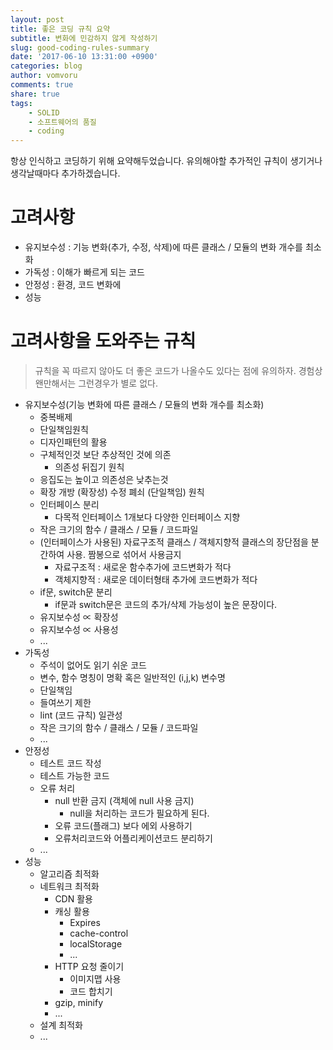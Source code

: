 ```yaml
---
layout: post
title: 좋은 코딩 규칙 요약
subtitle: 변화에 민감하지 않게 작성하기
slug: good-coding-rules-summary
date: '2017-06-10 13:31:00 +0900'
categories: blog
author: vomvoru
comments: true
share: true
tags:
    - SOLID
    - 소프트웨어의 품질
    - coding
---
```


항상 인식하고 코딩하기 위해 요약해두었습니다. 유의해야할 추가적인 규칙이 생기거나 생각날때마다 추가하겠습니다.

# 고려사항
* 유지보수성 : 기능 변화(추가, 수정, 삭제)에 따른 클래스 / 모듈의 변화 개수를 최소화
* 가독성 : 이해가 빠르게 되는 코드
* 안정성 : 환경, 코드 변화에
* 성능

# 고려사항을 도와주는 규칙

> 규칙을 꼭 따르지 않아도 더 좋은 코드가 나올수도 있다는 점에 유의하자.
> 경험상 왠만해서는 그런경우가 별로 없다.

* 유지보수성(기능 변화에 따른 클래스 / 모듈의 변화 개수를 최소화)
    * 중복배제
    * 단일책임원칙
    * 디자인패턴의 활용
    * 구체적인것 보단 추상적인 것에 의존
        * 의존성 뒤집기 원칙
    * 응집도는 높이고 의존성은 낮추는것
    * 확장 개방 (확장성) 수정 폐쇠 (단일책임) 원칙
    * 인터페이스 분리
        * 다목적 인터페이스 1개보다 다양한 인터페이스 지향
    * 작은 크기의 함수 / 클래스 / 모듈 / 코드파일
    * (인터페이스가 사용된) 자료구조적 클래스 / 객체지향적 클래스의 장단점을 분간하여 사용. 짬봉으로 섞어서 사용금지
        * 자료구조적 : 새로운 함수추가에 코드변화가 적다
        * 객체지향적 : 새로운 데이터형태 추가에 코드변화가 적다
    * if문, switch문 분리
        * if문과 switch문은 코드의 추가/삭제 가능성이 높은 문장이다.
    * 유지보수성 ∝ 확장성
    * 유지보수성 ∝ 사용성
    * ...
* 가독성
    * 주석이 없어도 읽기 쉬운 코드
    * 변수, 함수 명칭이 명확 혹은 일반적인 (i,j,k) 변수명
    * 단일책임
    * 들여쓰기 제한
    * lint (코드 규칙) 일관성
    * 작은 크기의 함수 / 클래스 / 모듈 / 코드파일
    * ...
* 안정성
    * 테스트 코드 작성
    * 테스트 가능한 코드
    * 오류 처리
        * null 반환 금지 (객체에 null 사용 금지)
            * null을 처리하는 코드가 필요하게 된다.
        * 오류 코드(플래그) 보다 에외 사용하기
        * 오류처리코드와 어플리케이션코드 분리하기
    * ...
* 성능
    * 알고리즘 최적화
    * 네트워크 최적화
        * CDN 활용
        * 캐싱 활용
            * Expires
            * cache-control
            * localStorage
            * ...
        * HTTP 요청 줄이기
            * 이미지맵 사용
            * 코드 합치기
        * gzip, minify
        * ...
    * 설계 최적화
    * ...
